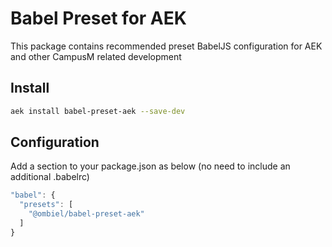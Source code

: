 # Babel Preset for AEK

This package contains recommended preset BabelJS configuration for AEK and other CampusM related development

## Install

```bash
aek install babel-preset-aek --save-dev
```

## Configuration

Add a section to your package.json as below (no need to include an additional .babelrc)

```javascript
"babel": {
  "presets": [
    "@ombiel/babel-preset-aek"
  ]
}
```
